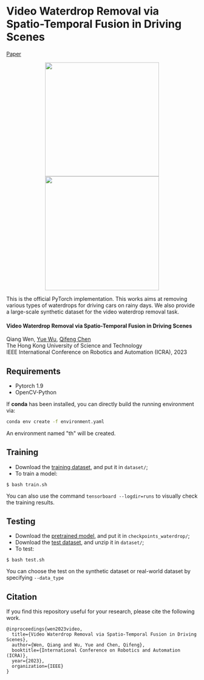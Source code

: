 # Video Waterdrop Removal via Spatio-Temporal Fusion in Driving Scenes
[Paper](https://arxiv.org/abs/2302.05916)
<p align='center'>
<img src='visualization/8.gif' width=300>
<img src='visualization/5.gif' width=300>
</p>


This is the official PyTorch implementation. This works aims at removing various types of waterdrops for driving cars on rainy days. We also provide a large-scale synthetic dataset for the video waterdrop removal task.

#### Video Waterdrop Removal via Spatio-Temporal Fusion in Driving Scenes
Qiang Wen, [Yue Wu](https://yuewuhkust.github.io/), [Qifeng Chen](https://cqf.io/) <br />
The Hong Kong University of Science and Technology <br />
IEEE International Conference on Robotics and Automation (ICRA), 2023

## Requirements
- Pytorch 1.9
- OpenCV-Python

If **conda** has been installed, you can directly build the running environment via:
```bash
conda env create -f environment.yaml
```
An environment named "th" will be created.

## Training
- Download the [training dataset](https://hkustconnect-my.sharepoint.com/:f:/g/personal/qwenab_connect_ust_hk/EoMvMSuXhLdOriy4SrtYPBoB-nHH53Q67UzRmUH3zOvgEg?e=KXRRQ5), and put it in ```dataset/```;
- To train a model:
```
$ bash train.sh
```
You can also use the command ```tensorboard --logdir=runs``` to visually check the training results.
## Testing
- Download the [pretrained model](https://drive.google.com/drive/folders/1c3JYdv64U-OmOyksNK6n51sNwBgy-iQC?usp=sharing), and put it in ```checkpoints_waterdrop/```;
- Download the [test dataset](https://hkustconnect-my.sharepoint.com/:u:/g/personal/qwenab_connect_ust_hk/ESVlboaVRvtLk1xth__yb6QB7t3CSBMaN9G_-SJNKVG8MQ?e=4L45pS), and unzip it in ```dataset/```;
- To test:
```
$ bash test.sh
```
You can choose the test on the synthetic dataset or real-world dataset by specifying ```--data_type```

## Citation
If you find this repository useful for your research, please cite the following work.
```
@inproceedings{wen2023video,
  title={Video Waterdrop Removal via Spatio-Temporal Fusion in Driving Scenes},
  author={Wen, Qiang and Wu, Yue and Chen, Qifeng},
  booktitle={International Conference on Robotics and Automation (ICRA)},
  year={2023},
  organization={IEEE}
}
```
